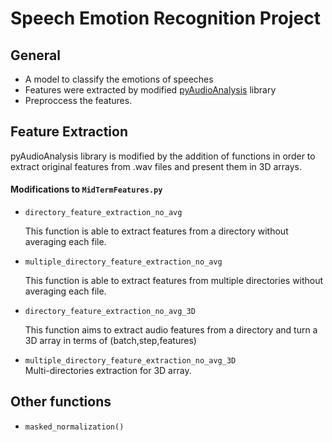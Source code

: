 # Speech Emotion Recognition Project

## General
- A model to classify the emotions of speeches
- Features were extracted by modified [pyAudioAnalysis](https://github.com/tyiannak/pyAudioAnalysis) library
- Preproccess the features.





## Feature Extraction
pyAudioAnalysis library is modified by the addition of functions in order to extract original features from .wav files and present them in 3D arrays.

#### Modifications to `MidTermFeatures.py` 

-  `directory_feature_extraction_no_avg`<br/>

    This function is able to extract features from a directory without averaging each file.
    <br/>

-  `multiple_directory_feature_extraction_no_avg`<br/>

    This function is able to extract features from multiple directories without averaging each file. 
    <br/>

-  `directory_feature_extraction_no_avg_3D`<br/>

    This function aims to extract audio features from a directory and turn a 3D array in terms of  (batch,step,features)
    <br/>

-  `multiple_directory_feature_extraction_no_avg_3D`<br/>
    Multi-directories extraction for 3D array.

## Other functions

- `masked_normalization()`

